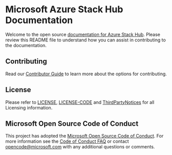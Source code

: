 # Microsoft Azure Stack Hub Documentation

Welcome to the open source [documentation for Azure Stack Hub](https://docs.microsoft.com/azure-stack). Please review this README file to understand how you can assist in contributing to the documentation.

## Contributing

Read our [Contributor Guide](https://docs.microsoft.com/contribute/) to learn more about the options for contributing. 

## License

Please refer to [LICENSE](LICENSE), [LICENSE-CODE](LICENSE-CODE) and [ThirdPartyNotices](ThirdPartyNotices.md) for all Licensing information.

## Microsoft Open Source Code of Conduct

This project has adopted the [Microsoft Open Source Code of Conduct](https://opensource.microsoft.com/codeofconduct/).
For more information see the [Code of Conduct FAQ](https://opensource.microsoft.com/codeofconduct/faq/) or contact [opencode@microsoft.com](mailto:opencode@microsoft.com) with any additional questions or comments.
